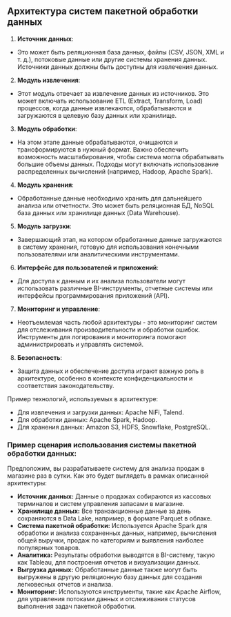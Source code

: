 ## Архитектура систем пакетной обработки данных

1. **Источник данных**:
- Это может быть реляционная база данных, файлы (CSV, JSON, XML и т. д.), потоковые данные или другие системы хранения данных. Источники данных должны быть доступны для извлечения данных.

2. **Модуль извлечения**:
- Этот модуль отвечает за извлечение данных из источников. Это может включать использование ETL (Extract, Transform, Load) процессов, когда данные извлекаются, обрабатываются и загружаются в целевую базу данных или хранилище.

3. **Модуль обработки**:
- На этом этапе данные обрабатываются, очищаются и трансформируются в нужный формат. Важно обеспечить возможность масштабирования, чтобы система могла обрабатывать большие объемы данных. Подходы могут включать использование распределенных вычислений (например, Hadoop, Apache Spark).

4. **Модуль хранения**:
- Обработанные данные необходимо хранить для дальнейшего анализа или отчетности. Это может быть реляционная БД, NoSQL база данных или хранилище данных (Data Warehouse).

5. **Модуль загрузки**:
- Завершающий этап, на котором обработанные данные загружаются в систему хранения, готовую для использования конечными пользователями или аналитическими инструментами.

6. **Интерфейс для пользователей и приложений**:
- Для доступа к данным и их анализа пользователи могут использовать различные BI-инструменты, отчетные системы или интерфейсы программирования приложений (API).

7. **Мониторинг и управление**:
- Неотъемлемая часть любой архитектуры - это мониторинг систем для отслеживания производительности и обработки ошибок. Инструменты для логирования и мониторинга помогают администрировать и управлять системой.

8. **Безопасность**:
- Защита данных и обеспечение доступа играют важную роль в архитектуре, особенно в контексте конфиденциальности и соответствия законодательству.

Пример технологий, используемых в архитектуре:
- Для извлечения и загрузки данных: Apache NiFi, Talend.
- Для обработки данных: Apache Spark, Hadoop.
- Для хранения данных: Amazon S3, HDFS, Snowflake, PostgreSQL.

### Пример сценария использования системы пакетной обработки данных:
Предположим, вы разрабатываете систему для анализа продаж в магазине раз в сутки. Как это будет выглядеть в рамках описанной архитектуры:
- **Источник данных:** Данные о продажах собираются из кассовых терминалов и систем управления запасами в магазине.
- **Хранилище данных:** Все транзакционные данные за день сохраняются в Data Lake, например, в формате Parquet в облаке.
- **Система пакетной обработки:** Используется Apache Spark для обработки и анализа сохраненных данных, например, вычисления общей выручки, продаж по категориям и выявления наиболее популярных товаров.
- **Аналитика:** Результаты обработки выводятся в BI-систему, такую как Tableau, для построения отчетов и визуализации данных.
- **Выгрузка данных:** Обработанные данные также могут быть выгружены в другую реляционную базу данных для создания легковесных отчетов и анализа.
- **Мониторинг:** Используются инструменты, такие как Apache Airflow, для управления потоками данных и отслеживания статусов выполнения задач пакетной обработки.
